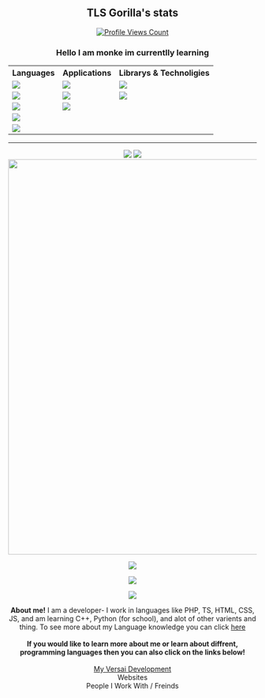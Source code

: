 <h2 align="center">TLS Gorilla's stats</h2>
<a href="https://github.com/Brougud">
  <p align="center">
    <img src="https://komarev.com/ghpvc/?username=Brougud&color=red" alt="Profile Views Count">
  </p>
</a>
<h3 align="center"> Hello I am monke im currentlly learning</h3>
<div align=center>
<table>
  <tr>
    <th>Languages</th>
    <th>Applications</th>
    <th>Librarys & Technoligies</th>
  </tr>
  <tr>
    <td><img src="https://img.shields.io/badge/typescript-%23007ACC.svg?style=for-the-badge&logo=typescript&logoColor=white"/></td>
    <td><img src="https://img.shields.io/badge/Visual Studio Code-007ACC.svg?style=for-the-badge&logo=visual-studio-code&logoColor=white" /></td>
    <td><img src="https://img.shields.io/badge/npm-181717.svg?style=for-the-badge&logo=npm&logoColor=black" /></td>
  </tr>
  <tr>
    <td><img src="https://img.shields.io/badge/javascript-%23F7DF1E.svg?style=for-the-badge&logo=javascript&logoColor=%23323330"/></td>
    <td><img src="https://img.shields.io/badge/github-181717.svg?style=for-the-badge&logo=github&logoColor=White" /></td>
    <td><img src="https://img.shields.io/badge/node.js-339933.svg?style=for-the-badge&logo=node.js&logoColor=white" />
  </tr>
  <tr>
    <td><img src="https://img.shields.io/badge/php-%23777BB4.svg?style=for-the-badge&logo=php&logoColor=white"/></td>
    <td><img src="https://img.shields.io/badge/sublime-%23323330.svg?style=for-the-badge&logo=sublime%20text&logoColor=FF9800" /></td>
    <td></td>
  </tr>
  <tr>
    <td><img src="https://img.shields.io/badge/html-E34F26.svg?style=for-the-badge&logo=html5&logoColor=white" /></td>
    <td></td>
    <td></td>
  </tr>
  <tr>
    <td><img src="https://img.shields.io/badge/CSS-1572B6.svg?style=for-the-badge&logo=css3&logoColor=white" /></td>
    <td></td>
    <td></td>
  </tr>
  </table>
<!--
<img src="https://img.shields.io/badge/javascript-%23F7DF1E.svg?style=for-the-badge&logo=javascript&logoColor=%23323330"/>
<img src="https://img.shields.io/badge/php-%23777BB4.svg?style=for-the-badge&logo=php&logoColor=white"/>
<img src="https://img.shields.io/badge/html-E34F26.svg?style=for-the-badge&logo=html5&logoColor=white" />
<img src="https://img.shields.io/badge/CSS-1572B6.svg?style=for-the-badge&logo=css3&logoColor=white" />
<img src="https://img.shields.io/badge/node.js-339933.svg?style=for-the-badge&logo=node.js&logoColor=white" />
<img src="https://img.shields.io/badge/Visual Studio Code-007ACC.svg?style=for-the-badge&logo=visual-studio-code&logoColor=white" />
<img src="https://img.shields.io/badge/github-181717.svg?style=for-the-badge&logo=github&logoColor=White" />
<img src="https://img.shields.io/badge/npm-181717.svg?style=for-the-badge&logo=npm&logoColor=black" />
-->
</div>
<hr>
<div align="center">
  <img src="https://github-readme-stats.vercel.app/api/pin/?username=Brougud&repo=DiscordCommands&title_color=7289DA&text_color=FFFFFF&bg_color=23272A&hide_border=true&icon_color=4F8CC9&hide_title=false">
  <img src="https://github-readme-stats.vercel.app/api/pin/?username=Brougud&repo=Buttons&title_color=7289DA&text_color=FFFFFF&bg_color=23272A&hide_border=true&icon_color=4F8CC9&hide_title=true">
  <img width=800 src="https://github-profile-trophy.vercel.app/?username=Brougud&column=8&theme=discord&no-frame=true"/>
</div>
<p align="center">
  <img src="https://github-readme-stats.vercel.app/api/?username=Brougud&title_color=7289DA&text_color=FFFFFF&show_icons=true&bg_color=23272A&hide_border=true&icon_color=4F8CC9&hide_title=true&count_private=true" />
</p>

<div align="center">
  <img src="https://discord.c99.nl/widget/theme-3/383010755168960512.png" />
</div>
<div align="center">
<p align="center">
  <a href="https://github.com/anuraghazra/github-readme-stats">
  <img src="https://github-readme-stats.vercel.app/api/top-langs/?username=Brougud&langs_count=6&title_color=7289DA&text_color=FFFFFF&bg_color=23272A&layout=compact&hide_border=true" />
  </a>
  </p>
  <b>About me!</b>
  I am a developer- I work in languages like PHP, TS, HTML, CSS, JS, and am learning C++, Python (for school), and alot of other varients and thing. To see more about my Language knowledge you can click <a href="https://github.com/Brougud/Brougud/blob/main/Langs.md">here</a>
  <br>
  <br>
 <b> If you would like to learn more about me or learn about diffrent, programming languages then you can also click on the links below!</b>
<br>
<br>
<a href="https://github.com/Brougud/Brougud/blob/main/Aboutme.md">My Versai Development</a>
<br>
<a>Websites</a>
<br>
<a>People I Work With / Freinds</a>
  </div>
